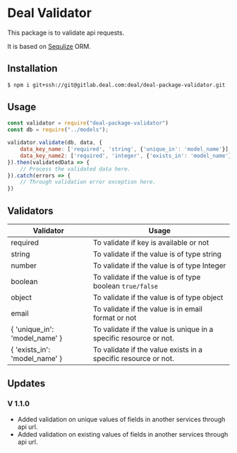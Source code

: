 # Deal Validator
This package is to validate api requests.

It is based on [Sequlize](https://sequelize.org/) ORM.
## Installation
```sh
$ npm i git+ssh://git@gitlab.deal.com:deal/deal-package-validator.git
```

## Usage

```js
const validator = require("deal-package-validator")
const db = require("../models");

validator.validate(db, data, {
    data_key_name: ['required', 'string', {'unique_in': 'model_name'}],
    data_key_name2: ['required', 'integer', {'exists_in': 'model_name'}]
}).then(validatedData => {
    // Process the validated data here.
}).catch(errors => {
    // Through validation error exception here.
})
```

## Validators

| Validator | Usage                                                                                                                                    |
| -------- | ------------------------------------------------------------------------------------------------------------------------------------------- |
| required | To validate if key is available or not                                                                                |
| string   | To validate if the value is of type string |
| number   | To validate if the value is of type Integer                                                                                                                  |
| boolean  | To validate if the value is of type boolean `true/false`                                                                                                                 |
| object   | To validate if the value is of type object                                                                                                                  |
| email    | To validate if the value is in email format or not                                                                                                                  |
| { 'unique_in': 'model_name' }    | To validate if the value is unique in a specific resource or not.                                                                                                                |
| { 'exists_in': 'model_name' }    | To validate if the value exists in a specific resource or not.                                                                                                                |

## Updates

### V 1.1.0
* Added validation on unique values of fields in another services through api url.
* Added validation on existing values of fields in another services through api url.